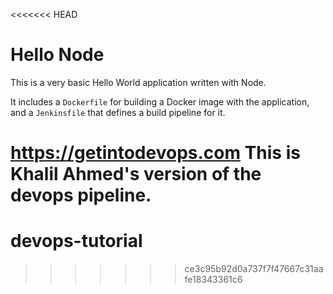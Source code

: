<<<<<<< HEAD
# Hello Node
This is a very basic Hello World application written with Node.

It includes a `Dockerfile` for building a Docker image with the application, and a `Jenkinsfile` that defines a build pipeline for it.

https://getintodevops.com
This is Khalil Ahmed's version of the devops pipeline.
=======
# devops-tutorial
>>>>>>> ce3c95b92d0a737f7f47667c31aafe18343361c6
